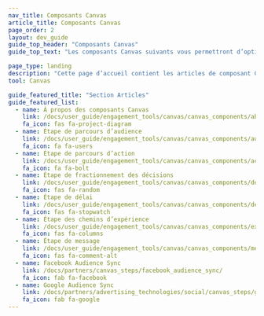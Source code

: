 ```yaml
---
nav_title: Composants Canvas
article_title: Composants Canvas
page_order: 2
layout: dev_guide
guide_top_header: "Composants Canvas"
guide_top_text: "Les composants Canvas suivants vous permettront d’optimiser votre processus, de débloquer de nouveaux parcours et d’optimiser l’efficacité."

page_type: landing
description: "Cette page d’accueil contient les articles de composant Canvas qui vous permettront de créer des canvas optimisés."
tool: Canvas

guide_featured_title: "Section Articles"
guide_featured_list:
  - name: À propos des composants Canvas
    link: /docs/user_guide/engagement_tools/canvas/canvas_components/about/
    fa_icon: fas fa-project-diagram
  - name: Étape de parcours d’audience
    link: /docs/user_guide/engagement_tools/canvas/canvas_components/audience_paths/
    fa_icon: fa fa-users
  - name: Étape de parcours d’action  
    link: /docs/user_guide/engagement_tools/canvas/canvas_components/action_paths/
    fa_icon: fa fa-bolt  
  - name: Étape de fractionnement des décisions
    link: /docs/user_guide/engagement_tools/canvas/canvas_components/decision_split/
    fa_icon: fas fa-random
  - name: Étape de délai
    link: /docs/user_guide/engagement_tools/canvas/canvas_components/delay_step/
    fa_icon: fas fa-stopwatch
  - name: Étape des chemins d’expérience
    link: /docs/user_guide/engagement_tools/canvas/canvas_components/experiment_step/
    fa_icon: fas fa-columns    
  - name: Étape de message
    link: /docs/user_guide/engagement_tools/canvas/canvas_components/message_step/
    fa_icon: fas fa-comment-alt
  - name: Facebook Audience Sync
    link: /docs/partners/canvas_steps/facebook_audience_sync/
    fa_icon: fab fa-facebook
  - name: Google Audience Sync
    link: /docs/partners/advertising_technologies/social/canvas_steps/google_audience_sync/
    fa_icon: fab fa-google
---
```

